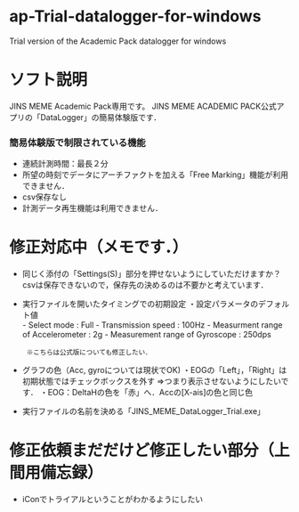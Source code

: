 # ap-Trial-datalogger-for-windows
Trial version of the Academic Pack datalogger for windows

# ソフト説明
JINS MEME Academic Pack専用です。
JINS MEME ACADEMIC PACK公式アプリの「DataLogger」の簡易体験版です．

### 簡易体験版で制限されている機能
- 連続計測時間：最長２分
- 所望の時刻でデータにアーチファクトを加える「Free Marking」機能が利用できません．
- csv保存なし
- 計測データ再生機能は利用できません．
 

# 修正対応中（メモです．）
- 同じく添付の「Settings(S)」部分を押せないようにしていただけますか？
 csvは保存できないので，保存先の決めるのは不要かと考えています．
 
- 実行ファイルを開いたタイミングでの初期設定
    ・設定パラメータのデフォルト値      
      - Select mode : Full
      - Transmission speed : 100Hz
      - Measurment range of Accelerometer : 2g
      - Measurement range of Gyroscope : 250dps

       ※こちらは公式版についても修正したい．

- グラフの色（Acc, gyroについては現状でOK)
   ・EOGの「Left」，「Right」は初期状態ではチェックボックスを外す
     ⇒つまり表示させないようにしたいです．
    ・EOG：DeltaHの色を「赤」へ．Accの[X-ais]の色と同じ色
    
- 実行ファイルの名前を決める「JINS_MEME_DataLogger_Trial.exe」
　　

# 修正依頼まだだけど修正したい部分（上間用備忘録）
- iConでトライアルということがわかるようにしたい

